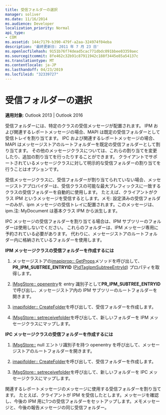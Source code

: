 ```yaml
---
title: 受信フォルダーの選択
manager: soliver
ms.date: 11/16/2014
ms.audience: Developer
localization_priority: Normal
api_type:
- COM
ms.assetid: 144c7179-b390-479f-a2aa-324974f04eba
description: '最終更新日: 2011 年 7 月 23 日'
ms.openlocfilehash: 9151b76f74dead5cac771dbdc091bbee03359aec
ms.sourcegitcommit: 8fe462c32b91c87911942c188f3445e85a54137c
ms.translationtype: MT
ms.contentlocale: ja-JP
ms.lasthandoff: 04/23/2019
ms.locfileid: "32339727"
---
```

# <a name="selecting-a-receive-folder"></a>受信フォルダーの選択

  
  
**適用対象**: Outlook 2013 | Outlook 2016 
  
受信フォルダーには、特定のクラスの受信メッセージが配置されます。 IPM および関連するレポートメッセージの場合、MAPI は既定の受信フォルダーとして受信トレイを割り当てます。 IPC および関連するレポートメッセージの場合、MAPI はメッセージストアのルートフォルダーを既定の受信フォルダーとして割り当てます。 その他のメッセージクラスについては、これらの割り当てを変更したり、追加の割り当てを行ったりすることができます。 クライアントでサポートされているメッセージクラスに対して明示的な受信フォルダーの割り当てを行うことはオプションです。
  
受信メッセージクラスに、受信フォルダーが割り当てられていない場合、メッセージストアプロバイダーは、受信クラスの可能な最大プレフィックスに一致するクラスの受信フォルダーを自動的に使用します。 たとえば、クライアントがクラス IPM というメッセージを受信するとします。メモ: 設定済みの受信フォルダーのみが、ipm メッセージの受信トレイに配置されます。このメッセージは、ipm.注: MyDocument は基本クラス IPM から派生します。
  
IPC メッセージの受信フォルダーを割り当てる場合は、IPM サブツリーのフォルダーは使用しないでください。 これらのフォルダーは、IPM メッセージ専用に予約されている必要があります。 代わりに、メッセージストアのルートフォルダー内に格納されているフォルダーを使用します。 
  
 **IPM メッセージクラスの受信フォルダーを作成するには**
  
1. メッセージストアの[imapiprop:: GetProps](imapiprop-getprops.md)メソッドを呼び出して、 **PR_IPM_SUBTREE_ENTRYID** ([PidTagIpmSubtreeEntryId](pidtagipmsubtreeentryid-canonical-property.md)) プロパティを取得します。 
    
2. [IMsgStore:: openentry](imsgstore-openentry.md)を entry 識別子として**PR_IPM_SUBTREE_ENTRYID**で呼び出し、メッセージストア内の IPM サブツリーのルートフォルダーを開きます。 
    
3. [imapifolder:: CreateFolder](imapifolder-createfolder.md)を呼び出して、受信フォルダーを作成します。 
    
4. [IMsgStore:: setreceivefolder](imsgstore-setreceivefolder.md)を呼び出して、新しいフォルダーを IPM メッセージクラスにマップします。 
    
 **IPC メッセージクラスの受信フォルダーを作成するには**
  
1. [IMsgStore::](imsgstore-openentry.md) null エントリ識別子を持つ openentry を呼び出して、メッセージストアのルートフォルダーを開きます。 
    
2. [imapifolder:: CreateFolder](imapifolder-createfolder.md)を呼び出して、受信フォルダーを作成します。 
    
3. [IMsgStore:: setreceivefolder](imsgstore-setreceivefolder.md)を呼び出して、新しいフォルダーを IPC メッセージクラスにマップします。 
    
関連するレポートメッセージのメッセージに使用する受信フォルダーを割り当てます。 たとえば、クライアントが IPM を受信したとします。メッセージを確認し、今後の IPM 用に1つの受信フォルダーをセットアップします。メモメッセージと、今後の報告メッセージの同じ受信フォルダー。
  

